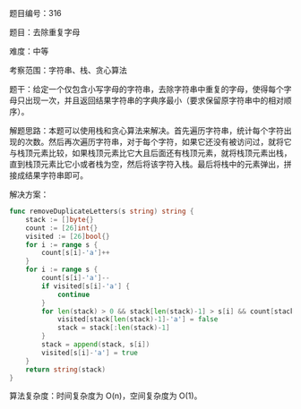 题目编号：316

题目：去除重复字母

难度：中等

考察范围：字符串、栈、贪心算法

题干：给定一个仅包含小写字母的字符串，去除字符串中重复的字母，使得每个字母只出现一次，并且返回结果字符串的字典序最小（要求保留原字符串中的相对顺序）。

解题思路：本题可以使用栈和贪心算法来解决。首先遍历字符串，统计每个字符出现的次数。然后再次遍历字符串，对于每个字符，如果它还没有被访问过，就将它与栈顶元素比较，如果栈顶元素比它大且后面还有栈顶元素，就将栈顶元素出栈，直到栈顶元素比它小或者栈为空，然后将该字符入栈。最后将栈中的元素弹出，拼接成结果字符串即可。

解决方案：

```go
func removeDuplicateLetters(s string) string {
    stack := []byte{}
    count := [26]int{}
    visited := [26]bool{}
    for i := range s {
        count[s[i]-'a']++
    }
    for i := range s {
        count[s[i]-'a']--
        if visited[s[i]-'a'] {
            continue
        }
        for len(stack) > 0 && stack[len(stack)-1] > s[i] && count[stack[len(stack)-1]-'a'] > 0 {
            visited[stack[len(stack)-1]-'a'] = false
            stack = stack[:len(stack)-1]
        }
        stack = append(stack, s[i])
        visited[s[i]-'a'] = true
    }
    return string(stack)
}
```

算法复杂度：时间复杂度为 O(n)，空间复杂度为 O(1)。